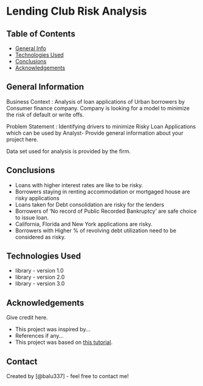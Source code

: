 # Lending Club Risk Analysis



## Table of Contents
* [General Info](#general-information)
* [Technologies Used](#technologies-used)
* [Conclusions](#conclusions)
* [Acknowledgements](#acknowledgements)

<!-- You can include any other section that is pertinent to your problem -->

## General Information
Business Context : Analysis of loan applications of Urban borrowers by Consumer finance company. Company is looking for a model to minimize the risk of default or write offs.

Problem Statement : Identifying drivers to minimize Risky Loan Applications which can be used by Analyst- Provide general information about your project here.

Data set used for analysis is provided by the firm.

## Conclusions
- Loans with higher interest rates are like to be risky.
- Borrowers staying in renting accommodation or mortgaged house are risky applications
- Loans taken for Debt consolidation are risky for the lenders
- Borrowers of ‘No record of Public Recorded Bankruptcy’ are safe choice to issue loan.
- California, Florida and New York applications are risky.
- Borrowers with Higher % of revolving debt utilization need to be considered as risky.


## Technologies Used
- library - version 1.0
- library - version 2.0
- library - version 3.0

<!-- As the libraries versions keep on changing, it is recommended to mention the version of library used in this project -->

## Acknowledgements
Give credit here.
- This project was inspired by...
- References if any...
- This project was based on [this tutorial](https://www.example.com).


## Contact
Created by [@balu337] - feel free to contact me!


<!-- Optional -->
<!-- ## License -->
<!-- This project is open source and available under the [... License](). -->

<!-- You don't have to include all sections - just the one's relevant to your project -->
